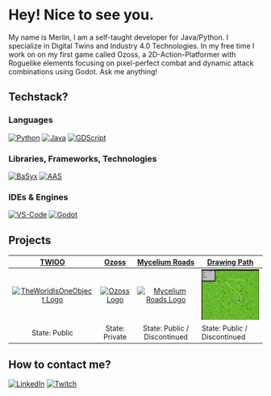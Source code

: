 # Hey! Nice to see you.

My name is Merlin, I am a self-taught developer for Java/Python. I specialize in Digital Twins and Industry 4.0 Technologies. In my free time I work on  on my first game called Ozoss, a 2D-Action-Platformer with Roguelike elements focusing on pixel-perfect combat and dynamic attack combinations using Godot. Ask me anything!

## Techstack?
### Languages
[![Python](https://img.shields.io/badge/Python-FFD43B?style=for-the-badge&logo=python&logoColor=blue)](https://www.python.org/)
[![Java](https://img.shields.io/badge/Java-ED8B00?style=for-the-badge&logo=openjdk&logoColor=white)](https://dev.java/)
[![GDScript](https://img.shields.io/badge/GDScript-5abbff?style=for-the-badge)](https://docs.godotengine.org/en/latest/tutorials/scripting/gdscript/index.html)

### Libraries, Frameworks, Technologies
[![BaSyx](https://img.shields.io/badge/BaSyx-0386b7?style=for-the-badge)](https://github.com/eclipse-basyx)
[![AAS](https://img.shields.io/badge/AAS-0421c3?style=for-the-badge)](https://industrialdigitaltwin.org/en/content-hub/aasspecifications)

### IDEs & Engines
[![VS-Code](https://img.shields.io/badge/VSCode-0078D4?style=for-the-badge&logo=visual%20studio%20code&logoColor=white)](https://code.visualstudio.com/)
[![Godot](https://img.shields.io/badge/godot-engine?style=for-the-badge&logo=godot-engine&logoColor=white&color=%235abbff
)](https://godotengine.org/)

## Projects

|                                                                        [TWIOO](https://github.com/TheWorldIsOneObject)                                                                        |                                                                                  [Ozoss](https://github.com/merlinseela/Ozoss)                                                                                  |                                                                      [Mycelium Roads](https://github.com/merlinseela/mycelium-roads-14th-piratesoftware-gamejam)                                                                      | [Drawing Path](https://github.com/merlinseela/draw-a-path)                                                                                                                                                               |
| :-------------------------------------------------------------------------------------------------------------------------------------------------------------------------------------------: | :-------------------------------------------------------------------------------------------------------------------------------------------------------------------------------------------------------------: | :-----------------------------------------------------------------------------------------------------------------------------------------------------------------------------------------------------------------------------------: | ------------------------------------------------------------------------------------------------------------------------------------------------------------------------------------------------------------------------ |
| <a href="https://github.com/TheWorldIsOneObject"><img src="https://avatars.githubusercontent.com/u/142671489?s=200&v=4" alt="TheWorldIsOneObject Logo" style="width:100px;height:100px;"></a> | <a href="https://github.com/merlinseela/Ozoss"><img src="https://raw.githubusercontent.com/merlinseela/Ozoss/main/docs/addRes/GitHubProfilePicture.png" alt="Ozoss Logo" style="width:100px;height:100px;"></a> | <a href="https://github.com/merlinseela/mycelium-roads-14th-piratesoftware-gamejam"><img src="https://img.itch.zone/aW1nLzE0NzkyNzkwLnBuZw==/315x250%23c/LEAV66.png" alt="Mycelium Roads Logo" style="width:140px;height:100px;"></a> | <a href="https://github.com/merlinseela/draw-a-path"><img src="https://raw.githubusercontent.com/merlinseela/draw-a-path/main/documentation/ingame.png" alt="Mycelium Roads Logo" style="width:140px;height:100px;"></a> |
|                                                                                         State: Public                                                                                         |                                                                                                 State: Private                                                                                                  |                                                                                                     State: Public / Discontinued                                                                                                      | State: Public / Discontinued                                                                                                                                                                                             |



## How to contact me?
[![LinkedIn](https://img.shields.io/badge/LinkedIn-0077B5?style=for-the-badge&logo=linkedin&logoColor=white)](https://www.linkedin.com/in/merlinseela/?locale=en_US)
[![Twitch](https://img.shields.io/badge/Twitch-a970ff?style=for-the-badge&logo=Twitch&logoColor=white)](https://www.twitch.tv/iamamerlin)
